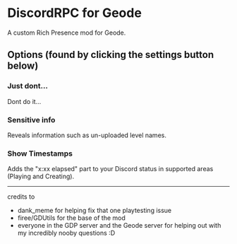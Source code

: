 # DiscordRPC for Geode

A custom Rich Presence mod for Geode.

## Options (found by clicking the settings button below)

### Just dont...
Dont do it...

### Sensitive info
Reveals information such as un-uploaded level names.

### Show Timestamps
Adds the "x:xx elapsed" part to your Discord status in supported areas (Playing and Creating).

---

credits to
- dank_meme for helping fix that one playtesting issue
- firee/GDUtils for the base of the mod
- everyone in the GDP server and the Geode server for helping out with my incredibly nooby questions :D
